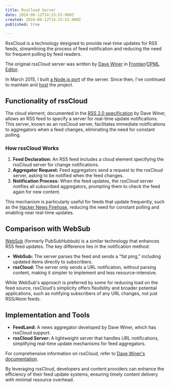 ```yaml
---
title: RssCloud Server
date: 2024-06-12T14:23:53.000Z
created: 2024-06-12T14:23:53.000Z
published: true

---
```

RssCloud is a technology designed to provide real-time updates for RSS feeds, streamlining the process of feed notification and reducing the need for frequent polling by feed readers.

The original rssCloud server was written by [Dave Winer](https://davewiner.com/) in [Frontier](https://en.wikipedia.org/wiki/UserLand_Software#Frontier)/[OPML Editor](https://home.opml.org/).

In March 2015, I built [a Node.js port](https://github.com/rsscloud/rsscloud-server) of the server. Since then, I've continued to maintain and [host](https://rpc.rsscloud.io/) the project.

## Functionality of rssCloud

The cloud element, documented in the [RSS 2.0 specification](https://cyber.harvard.edu/rss/rss.html#ltcloudgtSubelementOfLtchannelgt) by Dave Winer, allows an RSS feed to specify a server for real-time update notifications. This server, known as an rssCloud server, facilitates immediate notifications to aggregators when a feed changes, eliminating the need for constant polling.

### How rssCloud Works

1. **Feed Declaration:** An RSS feed includes a cloud element specifying the rssCloud server for change notifications.
2. **Aggregator Request:** Feed aggregators send a request to the rssCloud server, asking to be notified when the feed changes.
3. **Notification Process:** When the feed updates, the rssCloud server notifies all subscribed aggregators, prompting them to check the feed again for new content.

This mechanism is particularly useful for feeds that update frequently, such as the [Hacker News Firehose](http://hn.geekity.com/), reducing the need for constant polling and enabling near real-time updates.

## Comparison with WebSub

[WebSub](https://en.wikipedia.org/wiki/WebSub) (formerly PubSubHubbub) is a similar technology that enhances RSS feed updates. The key difference lies in the notification method:

- **WebSub:** The server parses the feed and sends a "fat ping," including updated items directly to subscribers.
- **rssCloud:** The server only sends a URL notification, without parsing content, making it simpler to implement and less resource-intensive.

While WebSub's approach is preferred by some for reducing load on the feed source, rssCloud's simplicity offers flexibility and broader potential applications, such as notifying subscribers of any URL changes, not just RSS/Atom feeds.

## Implementation and Tools

- **FeedLand:** A news aggregator developed by Dave Winer, which has rssCloud support.
- **rssCloud Server:** A lightweight server that handles URL notifications, simplifying real-time update mechanisms for feed aggregators.

For comprehensive information on rssCloud, refer to [Dave Winer's documentation](http://rsscloud.co/).

By leveraging rssCloud, developers and content providers can enhance the efficiency of their feed update systems, ensuring timely content delivery with minimal resource overhead.
